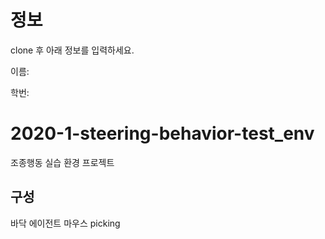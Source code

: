 # 정보

clone 후 아래 정보를 입력하세요.

이름: 

학번: 

# 2020-1-steering-behavior-test_env
조종행동 실습 환경 프로젝트

## 구성

바닥
에이전트
마우스 picking

